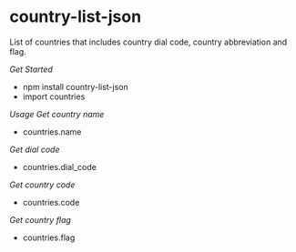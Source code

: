 # country-list-json
List of countries that includes country dial code, country abbreviation and flag.

*Get Started*
- npm install country-list-json
- import countries 

*Usage*
_Get country name_
- countries.name

_Get dial code_
- countries.dial_code

_Get country code_
- countries.code

_Get country flag_
- countries.flag
